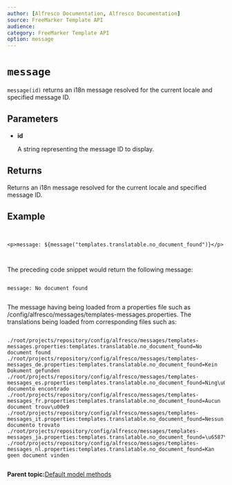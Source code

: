 ```yaml
---
author: [Alfresco Documentation, Alfresco Documentation]
source: FreeMarker Template API
audience: 
category: FreeMarker Template API
option: message
---
```


# `message`

`message(id)` returns an i18n message resolved for the current locale and specified message ID.

## Parameters

-   **id**

    A string representing the message ID to display.


## Returns

Returns an i18n message resolved for the current locale and specified message ID.

## Example

```


<p>message: ${message("templates.translatable.no_document_found")}</p>                          

      
```

The preceding code snippet would return the following message:

```

message: No document found        
      
```

The message having being loaded from a properties file such as /config/alfresco/messages/templates-messages.properties. The translations being loaded from corresponding files such as:

```

./root/projects/repository/config/alfresco/messages/templates-messages.properties:templates.translatable.no_document_found=No document found
./root/projects/repository/config/alfresco/messages/templates-messages_de.properties:templates.translatable.no_document_found=Kein Dokument gefunden
./root/projects/repository/config/alfresco/messages/templates-messages_es.properties:templates.translatable.no_document_found=Ning\u00fan documento encontrado
./root/projects/repository/config/alfresco/messages/templates-messages_fr.properties:templates.translatable.no_document_found=Aucun document trouv\u00e9
./root/projects/repository/config/alfresco/messages/templates-messages_it.properties:templates.translatable.no_document_found=Nessun documento trovato
./root/projects/repository/config/alfresco/messages/templates-messages_ja.properties:templates.translatable.no_document_found=\u6587\u66f8\u304c\u898b\u3064\u304b\u308a\u307e\u305b\u3093
./root/projects/repository/config/alfresco/messages/templates-messages_nl.properties:templates.translatable.no_document_found=Kan geen document vinden
      
```

**Parent topic:**[Default model methods](../references/API-FreeMarker-defaultmodelmethods.md)

